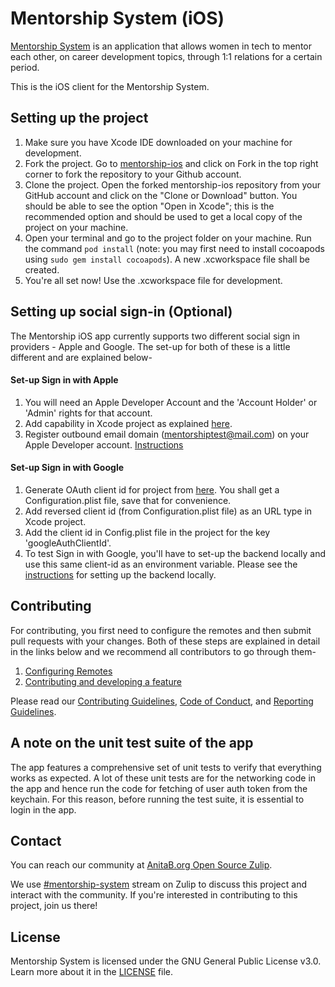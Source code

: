 # Mentorship System (iOS)

[Mentorship System](https://github.com/anitab-org/mentorship-backend) is an application that allows women in tech to mentor each other, on career development topics, through 1:1 relations for a certain period.

This is the iOS client for the Mentorship System.

## Setting up the project

1. Make sure you have Xcode IDE downloaded on your machine for development.<br />
2. Fork the project. Go to [mentorship-ios](https://github.com/anitab-org/mentorship-ios) and click on Fork in the top right corner to fork the repository to your Github account.<br />
3. Clone the project. Open the forked mentorship-ios repository from your GitHub account and click on the "Clone or Download" button. You should be able to see the option "Open in Xcode"; this is the recommended option and should be used to get a local copy of the project on your machine.<br />
4. Open your terminal and go to the project folder on your machine. Run the command `pod install` (note: you may first need to install cocoapods using `sudo gem install cocoapods`). A new .xcworkspace file shall be created.
4. You're all set now! Use the .xcworkspace file for development.<br />

## Setting up social sign-in (Optional)
The Mentorship iOS app currently supports two different social sign in providers - Apple and Google. 
The set-up for both of these is a little different and are explained below-
#### Set-up Sign in with Apple
1. You will need an Apple Developer Account and the 'Account Holder' or 'Admin' rights for that account.
2. Add capability in Xcode project as explained [here](https://help.apple.com/developer-account/?lang=en#/devde676e696).
3. Register outbound email domain (mentorshiptest@mail.com) on your Apple Developer account. [Instructions](https://help.apple.com/developer-account/?lang=en#/devf822fb8fc)
#### Set-up Sign in with Google
1. Generate OAuth client id for project from [here](https://developers.google.com/identity/sign-in/ios/start?ver=swift). You shall get a Configuration.plist file, save that for convenience.
2. Add reversed client id (from Configuration.plist file) as an URL type in Xcode project.
3. Add the client id in Config.plist file in the project for the key 'googleAuthClientId'.
4. To test Sign in with Google, you'll have to set-up the backend locally and use this same client-id as an environment variable. Please see the [instructions](https://github.com/anitab-org/mentorship-backend) for setting up the backend locally.

## Contributing 

For contributing, you first need to configure the remotes and then submit pull requests with your changes. Both of these steps are explained in detail in the links below and we recommend all contributors to go through them-<br />

1. [Configuring Remotes](https://github.com/anitab-org/mentorship-ios/blob/develop/Docs/Configuring%20Remotes.md)<br />
2. [Contributing and developing a feature](https://github.com/anitab-org/mentorship-ios/blob/develop/Docs/Contributing%20and%20Developing.md)<br />

Please read our [Contributing Guidelines](https://github.com/anitab-org/mentorship-ios/blob/develop/.github/contributing_guidelines.md), [Code of Conduct](https://github.com/anitab-org/mentorship-ios/blob/develop/.github/code_of_conduct.md), and [Reporting Guidelines](https://github.com/anitab-org/mentorship-ios/blob/develop/.github/reporting_guidelines.md).

## A note on the unit test suite of the app
The app features a comprehensive set of unit tests to verify that everything works as expected. A lot of these unit tests are for the networking code in the app and hence run the code for fetching of user auth token from the keychain. For this reason, before running the test suite, it is essential to login in the app.

## Contact

You can reach our community at [AnitaB.org Open Source Zulip](https://anitab-org.zulipchat.com/).

We use [#mentorship-system](https://anitab-org.zulipchat.com/#narrow/stream/222534-mentorship-system) stream on Zulip to discuss this project and interact with the community. If you're interested in contributing to this project, join us there!

## License

Mentorship System is licensed under the GNU General Public License v3.0. Learn more about it in the [LICENSE](LICENSE) file.

